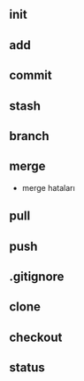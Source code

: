 ## init

## add 

## commit

## stash

## branch

## merge

- merge hataları

## pull

## push

## .gitignore

## clone

## checkout

## status